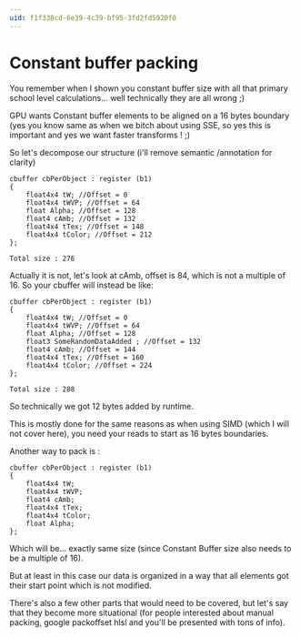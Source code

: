 ```yaml
---
uid: f1f338cd-6e39-4c39-bf95-3fd2fd5920f0
---
```


#  Constant buffer packing

You remember when I shown you constant buffer size with all that primary school level calculations... well technically they are all wrong ;)  

GPU wants Constant buffer elements to be aligned on a 16 bytes boundary (yes you know same as when we bitch about using SSE, so yes this is important and yes we want faster transforms ! ;)  

So let's decompose our structure (i'll remove semantic /annotation for clarity)  
```  
cbuffer cbPerObject : register (b1)  
{  
	float4x4 tW; //Offset = 0
	float4x4 tWVP; //Offset = 64
	float Alpha; //Offset = 128
	float4 cAmb; //Offset = 132
	float4x4 tTex; //Offset = 148
	float4x4 tColor; //Offset = 212
};  

Total size : 276  

```  

Actually it is not, let's look at cAmb, offset is 84, which is not a multiple of 16. So your cbuffer will instead be like:  

```  
cbuffer cbPerObject : register (b1)  
{  
	float4x4 tW; //Offset = 0
	float4x4 tWVP; //Offset = 64
	float Alpha; //Offset = 128
	float3 SomeRandomDataAdded ; //Offset = 132
	float4 cAmb; //Offset = 144
	float4x4 tTex; //Offset = 160
	float4x4 tColor; //Offset = 224
};  

Total size : 288  

```  

So technically we got 12 bytes added by runtime.   

This is mostly done for the same reasons as when using SIMD (which I will not cover here), you need your reads to start as 16 bytes boundaries.  

Another way to pack is :  

```  
cbuffer cbPerObject : register (b1)  
{  
	float4x4 tW; 
	float4x4 tWVP; 
	float4 cAmb;
	float4x4 tTex;
	float4x4 tColor;
	float Alpha; 
};  

```  

Which will be... exactly same size (since Constant Buffer size also needs to be a multiple of 16).  

But at least in this case our data is organized in a way that all elements got their start point which is not modified.  

There's also a few other parts that would need to be covered, but let's say that they become more situational (for people interested about manual packing, google packoffset hlsl and you'll be presented with tons of info).  

